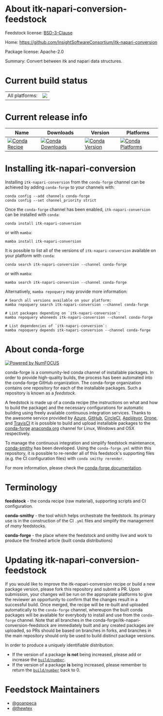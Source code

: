 About itk-napari-conversion-feedstock
=====================================

Feedstock license: [BSD-3-Clause](https://github.com/conda-forge/itk-napari-conversion-feedstock/blob/main/LICENSE.txt)

Home: https://github.com/InsightSoftwareConsortium/itk-napari-conversion

Package license: Apache-2.0

Summary: Convert between itk and napari data structures.

Current build status
====================


<table><tr><td>All platforms:</td>
    <td>
      <a href="https://dev.azure.com/conda-forge/feedstock-builds/_build/latest?definitionId=15303&branchName=main">
        <img src="https://dev.azure.com/conda-forge/feedstock-builds/_apis/build/status/itk-napari-conversion-feedstock?branchName=main">
      </a>
    </td>
  </tr>
</table>

Current release info
====================

| Name | Downloads | Version | Platforms |
| --- | --- | --- | --- |
| [![Conda Recipe](https://img.shields.io/badge/recipe-itk--napari--conversion-green.svg)](https://anaconda.org/conda-forge/itk-napari-conversion) | [![Conda Downloads](https://img.shields.io/conda/dn/conda-forge/itk-napari-conversion.svg)](https://anaconda.org/conda-forge/itk-napari-conversion) | [![Conda Version](https://img.shields.io/conda/vn/conda-forge/itk-napari-conversion.svg)](https://anaconda.org/conda-forge/itk-napari-conversion) | [![Conda Platforms](https://img.shields.io/conda/pn/conda-forge/itk-napari-conversion.svg)](https://anaconda.org/conda-forge/itk-napari-conversion) |

Installing itk-napari-conversion
================================

Installing `itk-napari-conversion` from the `conda-forge` channel can be achieved by adding `conda-forge` to your channels with:

```
conda config --add channels conda-forge
conda config --set channel_priority strict
```

Once the `conda-forge` channel has been enabled, `itk-napari-conversion` can be installed with `conda`:

```
conda install itk-napari-conversion
```

or with `mamba`:

```
mamba install itk-napari-conversion
```

It is possible to list all of the versions of `itk-napari-conversion` available on your platform with `conda`:

```
conda search itk-napari-conversion --channel conda-forge
```

or with `mamba`:

```
mamba search itk-napari-conversion --channel conda-forge
```

Alternatively, `mamba repoquery` may provide more information:

```
# Search all versions available on your platform:
mamba repoquery search itk-napari-conversion --channel conda-forge

# List packages depending on `itk-napari-conversion`:
mamba repoquery whoneeds itk-napari-conversion --channel conda-forge

# List dependencies of `itk-napari-conversion`:
mamba repoquery depends itk-napari-conversion --channel conda-forge
```


About conda-forge
=================

[![Powered by
NumFOCUS](https://img.shields.io/badge/powered%20by-NumFOCUS-orange.svg?style=flat&colorA=E1523D&colorB=007D8A)](https://numfocus.org)

conda-forge is a community-led conda channel of installable packages.
In order to provide high-quality builds, the process has been automated into the
conda-forge GitHub organization. The conda-forge organization contains one repository
for each of the installable packages. Such a repository is known as a *feedstock*.

A feedstock is made up of a conda recipe (the instructions on what and how to build
the package) and the necessary configurations for automatic building using freely
available continuous integration services. Thanks to the awesome service provided by
[Azure](https://azure.microsoft.com/en-us/services/devops/), [GitHub](https://github.com/),
[CircleCI](https://circleci.com/), [AppVeyor](https://www.appveyor.com/),
[Drone](https://cloud.drone.io/welcome), and [TravisCI](https://travis-ci.com/)
it is possible to build and upload installable packages to the
[conda-forge](https://anaconda.org/conda-forge) [anaconda.org](https://anaconda.org/)
channel for Linux, Windows and OSX respectively.

To manage the continuous integration and simplify feedstock maintenance,
[conda-smithy](https://github.com/conda-forge/conda-smithy) has been developed.
Using the ``conda-forge.yml`` within this repository, it is possible to re-render all of
this feedstock's supporting files (e.g. the CI configuration files) with ``conda smithy rerender``.

For more information, please check the [conda-forge documentation](https://conda-forge.org/docs/).

Terminology
===========

**feedstock** - the conda recipe (raw material), supporting scripts and CI configuration.

**conda-smithy** - the tool which helps orchestrate the feedstock.
                   Its primary use is in the construction of the CI ``.yml`` files
                   and simplify the management of *many* feedstocks.

**conda-forge** - the place where the feedstock and smithy live and work to
                  produce the finished article (built conda distributions)


Updating itk-napari-conversion-feedstock
========================================

If you would like to improve the itk-napari-conversion recipe or build a new
package version, please fork this repository and submit a PR. Upon submission,
your changes will be run on the appropriate platforms to give the reviewer an
opportunity to confirm that the changes result in a successful build. Once
merged, the recipe will be re-built and uploaded automatically to the
`conda-forge` channel, whereupon the built conda packages will be available for
everybody to install and use from the `conda-forge` channel.
Note that all branches in the conda-forge/itk-napari-conversion-feedstock are
immediately built and any created packages are uploaded, so PRs should be based
on branches in forks, and branches in the main repository should only be used to
build distinct package versions.

In order to produce a uniquely identifiable distribution:
 * If the version of a package **is not** being increased, please add or increase
   the [``build/number``](https://docs.conda.io/projects/conda-build/en/latest/resources/define-metadata.html#build-number-and-string).
 * If the version of a package **is** being increased, please remember to return
   the [``build/number``](https://docs.conda.io/projects/conda-build/en/latest/resources/define-metadata.html#build-number-and-string)
   back to 0.

Feedstock Maintainers
=====================

* [@goanpeca](https://github.com/goanpeca/)
* [@thewtex](https://github.com/thewtex/)

